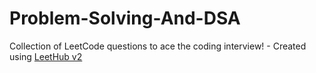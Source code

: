 # Problem-Solving-And-DSA
Collection of LeetCode questions to ace the coding interview! - Created using [LeetHub v2](https://github.com/arunbhardwaj/LeetHub-2.0)
